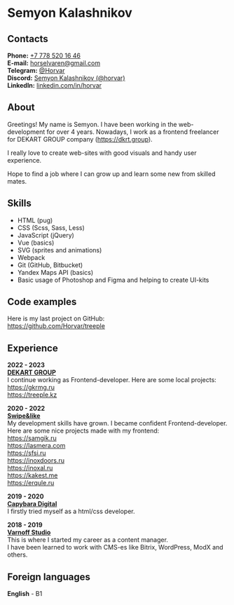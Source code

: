 # Semyon Kalashnikov

## Contacts
**Phone:** [+7 778 520 16 46](tel:+77785201646)  
**E-mail:** [horselvaren@gmail.com](mailto:horselvaren@gmail.com)  
**Telegram:** [@Horvar](https://t.me/Horvar)  
**Discord:** [Semyon Kalashnikov (@horvar)](http://discordapp.com/users/565945960853929987)  
**LinkedIn:** [linkedin.com/in/horvar](https://www.linkedin.com/in/horvar)

## About
Greetings! My name is Semyon. I have been working in the web-development for over 4 years.
Nowadays, I work as a frontend freelancer for DEKART GROUP company (https://dkrt.group).
  
I really love to create web-sites with good visuals and handy user experience.
  
Hope to find a job where I can grow up and learn some new from skilled mates.

## Skills
- HTML (pug)
- CSS (Scss, Sass, Less)
- JavaScript (jQuery)
- Vue (basics)
- SVG (sprites and animations)
- Webpack
- Git (GitHub, Bitbucket)
- Yandex Maps API (basics)
- Basic usage of Photoshop and Figma and helping to create UI-kits

## Code examples
Here is my last project on GitHub:  
https://github.com/Horvar/treeple  

## Experience
**2022 - 2023**  
**[DEKART GROUP](https://dkrt.group)**  
I continue working as Frontend-developer. 
Here are some local projects:  
https://gkrmg.ru  
https://treeple.kz

**2020 - 2022**  
**[Swipe&like](https://swipeandlike.me)**  
My development skills have grown. I became confident Frontend-developer.  
Here are some nice projects made with my frontend:  
https://samgik.ru  
https://lasmera.com  
https://sfsi.ru  
https://inoxdoors.ru  
https://inoxal.ru  
https://kakest.me  
https://erqule.ru  

**2019 - 2020**  
**[Capybara Digital](https://capyba.ru)**  
I firstly tried myself as a html/css developer.  

**2018 - 2019**  
**[Varnoff Studio](https://varnoff-studio.ru)**  
This is where I started my career as a content manager.  
I have been learned to work with CMS-es like Bitrix, WordPress, ModX and others.

## Foreign languages
**English** - B1
